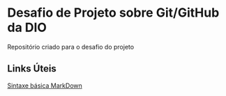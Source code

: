 # Desafio de Projeto sobre Git/GitHub da DIO
Repositório criado para o desafio do projeto

## Links Úteis

[Sintaxe básica MarkDown](https://www.markdownguide.org/)
